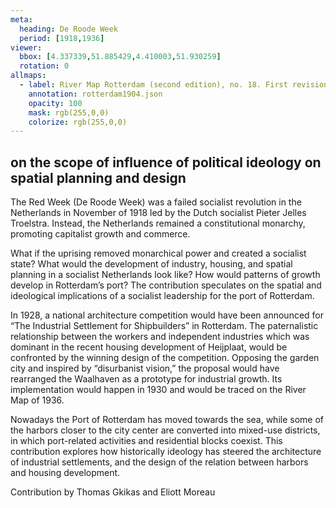 ```yaml
---
meta:
  heading: De Roode Week
  period: [1918,1936]
viewer:
  bbox: [4.337339,51.885429,4.410003,51.930259]
  rotation: 0
allmaps:
  - label: River Map Rotterdam (second edition), no. 18. First revision, serie II, 1904. Scale 1:10,000. Geoplaza, VU Amsterdam. National Archives. Signature LL.11007gk.
    annotation: rotterdam1904.json
    opacity: 100
    mask: rgb(255,0,0)
    colorize: rgb(255,0,0)
---
```

## on the scope of influence of political ideology on spatial planning and design

The Red Week (De Roode Week) was a failed socialist revolution in the Netherlands in November of 1918 led by the Dutch socialist Pieter Jelles Troelstra. Instead, the Netherlands remained a constitutional monarchy, promoting capitalist growth and commerce.

What if the uprising removed monarchical power and created a socialist state? What would the development of industry, housing, and spatial planning in a socialist Netherlands look like? How would patterns of growth develop in Rotterdam’s port? The contribution speculates on the spatial and ideological implications of a socialist leadership for the port of Rotterdam.

In 1928, a national architecture competition would have been announced for “The Industrial Settlement for Shipbuilders” in Rotterdam. The paternalistic relationship between the workers and independent industries which was dominant in the recent housing development of Heijplaat, would be confronted by the winning design of the competition. Opposing the garden city and inspired by “disurbanist vision,” the proposal would have rearranged the Waalhaven as a prototype for industrial growth. Its implementation would happen in 1930 and would be traced on the River Map of 1936.

Nowadays the Port of Rotterdam has moved towards the sea, while some of the harbors closer to the city center are converted into mixed-use districts, in which port-related activities and residential blocks coexist. This contribution explores how historically ideology has steered the architecture of industrial settlements, and the design of the relation between harbors and housing development.

Contribution by Thomas Gkikas and Eliott Moreau
